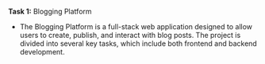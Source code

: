 **Task 1:** Blogging Platform
   - The Blogging Platform is a full-stack web application designed to allow users to create, publish, and interact with blog posts. The project is divided into several key tasks, which include both frontend and backend development.

